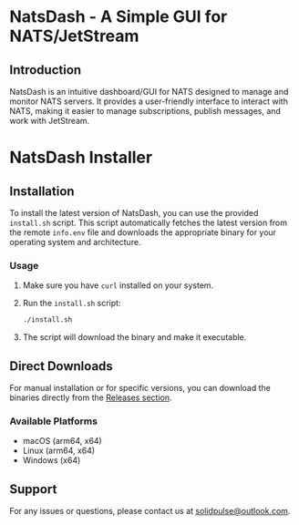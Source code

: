# NatsDash - A Simple GUI for NATS/JetStream

## Introduction

NatsDash is an intuitive dashboard/GUI for NATS designed to manage and monitor NATS servers. It provides a user-friendly interface to interact with NATS, making it easier to manage subscriptions, publish messages, and work with JetStream.


# NatsDash Installer

## Installation

To install the latest version of NatsDash, you can use the provided `install.sh` script. This script automatically fetches the latest version from the remote `info.env` file and downloads the appropriate binary for your operating system and architecture.

### Usage

1. Make sure you have `curl` installed on your system.
2. Run the `install.sh` script:

   ```bash
   ./install.sh
   ```

3. The script will download the binary and make it executable.

## Direct Downloads

For manual installation or for specific versions, you can download the binaries directly from the [Releases section](https://github.com/solidpulse/natsdash/releases).

### Available Platforms

- macOS (arm64, x64)
- Linux (arm64, x64)
- Windows (x64)

## Support

For any issues or questions, please contact us at solidpulse@outlook.com.
